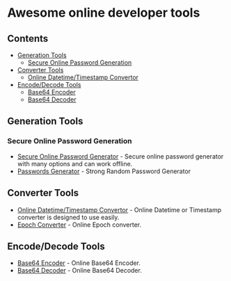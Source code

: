 # Awesome online developer tools

## Contents
- [Generation Tools](#generation-tools)
	- [Secure Online Password Generation](#secure-online-password-generation)
- [Converter Tools](#converter-tools)
	- [Online Datetime/Timestamp Convertor](#secure-online-password-generation)
- [Encode/Decode Tools](#encodedecode-tools)
	- [Base64 Encoder](#base64-encoder)
	- [Base64 Decoder](#base64-decoder)
  
## Generation Tools

### Secure Online Password Generation
- [Secure Online Password Generator](https://thedevband.com/generate-password.html) - Secure online password generator with many options and can work offline.
- [Passwords Generator](https://passwordsgenerator.net/) - Strong Random Password Generator

## Converter Tools

- [Online Datetime/Timestamp Convertor](https://thedevband.com/datetime-timestamp-epoch-converter.html) - Online Datetime or Timestamp converter is designed to use easily.
- [Epoch Converter](https://www.epochconverter.com/#tools) - Online Epoch converter.

## Encode/Decode Tools

- [Base64 Encoder](https://thedevband.com/base64-encode.html) - Online Base64 Encoder.
- [Base64 Decoder](https://thedevband.com/base64-decode.html) - Online Base64 Decoder.
